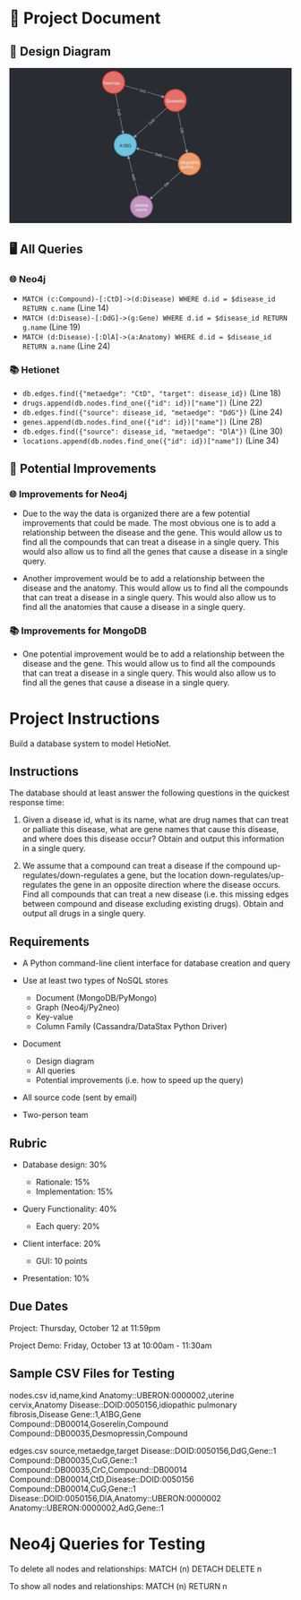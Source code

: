 # 📖 Project Document

## 📐 Design Diagram

![Design Diagram](<images/Screenshot 2023-10-11 at 5.16.24 PM.png>)

## 🖥️ All Queries

### 🌐 Neo4j

- `MATCH (c:Compound)-[:CtD]->(d:Disease) WHERE d.id = $disease_id RETURN c.name` (Line 14)
- `MATCH (d:Disease)-[:DdG]->(g:Gene) WHERE d.id = $disease_id RETURN g.name` (Line 19)
- `MATCH (d:Disease)-[:DlA]->(a:Anatomy) WHERE d.id = $disease_id RETURN a.name` (Line 24)

### 📚 Hetionet

- `db.edges.find({"metaedge": "CtD", "target": disease_id})` (Line 18)
- `drugs.append(db.nodes.find_one({"id": id})["name"])` (Line 22)
- `db.edges.find({"source": disease_id, "metaedge": "DdG"})` (Line 24)
- `genes.append(db.nodes.find_one({"id": id})["name"])` (Line 28)
- `db.edges.find({"source": disease_id, "metaedge": "DlA"})` (Line 30)
- `locations.append(db.nodes.find_one({"id": id})["name"])` (Line 34)

## 🚀 Potential Improvements

### 🌐 Improvements for Neo4j

- Due to the way the data is organized there are a few potential improvements that could be made. The most obvious one is to add a relationship between the disease and the gene. This would allow us to find all the compounds that can treat a disease in a single query. This would also allow us to find all the genes that cause a disease in a single query.

- Another improvement would be to add a relationship between the disease and the anatomy. This would allow us to find all the compounds that can treat a disease in a single query. This would also allow us to find all the anatomies that cause a disease in a single query.

### 📚 Improvements for MongoDB

- One potential improvement would be to add a relationship between the disease and the gene. This would allow us to find all the compounds that can treat a disease in a single query. This would also allow us to find all the genes that cause a disease in a single query.

# Project Instructions

Build a database system to model HetioNet.

## Instructions

The database should at least answer the following questions in the quickest response time:

1. Given a disease id, what is its name, what are drug names that can treat or palliate this disease, what are gene names that cause this disease, and where does this disease occur? Obtain and output this information in a single query.

2. We assume that a compound can treat a disease if the compound up-regulates/down-regulates a gene, but the location down-regulates/up-regulates the gene in an opposite direction where the disease occurs. Find all compounds that can treat a new disease (i.e. this missing edges between compound and disease excluding existing drugs). Obtain and output all drugs in a single query.

## Requirements

- A Python command-line client interface for database creation and query

- Use at least two types of NoSQL stores

  - Document (MongoDB/PyMongo)
  - Graph (Neo4j/Py2neo)
  - Key-value
  - Column Family (Cassandra/DataStax Python Driver)

- Document

  - Design diagram
  - All queries
  - Potential improvements (i.e. how to speed up the query)

- All source code (sent by email)

- Two-person team

## Rubric

- Database design: 30%

  - Rationale: 15%
  - Implementation: 15%

- Query Functionality: 40%

  - Each query: 20%

- Client interface: 20%

  - GUI: 10 points

- Presentation: 10%

## Due Dates

Project: Thursday, October 12 at 11:59pm

Project Demo: Friday, October 13 at 10:00am - 11:30am

## Sample CSV Files for Testing

nodes.csv
id,name,kind
Anatomy::UBERON:0000002,uterine cervix,Anatomy
Disease::DOID:0050156,idiopathic pulmonary fibrosis,Disease
Gene::1,A1BG,Gene
Compound::DB00014,Goserelin,Compound
Compound::DB00035,Desmopressin,Compound

edges.csv
source,metaedge,target
Disease::DOID:0050156,DdG,Gene::1
Compound::DB00035,CuG,Gene::1
Compound::DB00035,CrC,Compound::DB00014
Compound::DB00014,CtD,Disease::DOID:0050156
Compound::DB00014,CuG,Gene::1
Disease::DOID:0050156,DlA,Anatomy::UBERON:0000002
Anatomy::UBERON:0000002,AdG,Gene::1

# Neo4j Queries for Testing

To delete all nodes and relationships:
MATCH (n)
DETACH DELETE n

To show all nodes and relationships:
MATCH (n)
RETURN n
